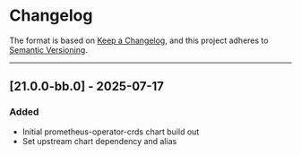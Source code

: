 # Changelog

The format is based on [Keep a Changelog](https://keepachangelog.com/en/1.0.0/), and this project adheres to [Semantic Versioning](https://semver.org/spec/v2.0.0.html).

---

## [21.0.0-bb.0] - 2025-07-17

### Added

- Initial prometheus-operator-crds chart build out
- Set upstream chart dependency and alias
